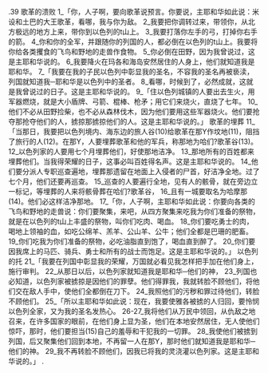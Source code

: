 .39 
歌革的溃败 
1_「你，人子啊，要向歌革说预言。你要说，主耶和华如此说：米设和土巴的大王歌革，看哪，我与你为敌。 2_我要把你调转过来，带领你，从北方极远的地方上来，带你到以色列的t山上。 3_我要打落你左手的弓，打掉你右手的箭。 4_你和你的全军，并跟随你的列国的人，都必倒在以色列的t山上。我要将你给各类攫食的飞鸟和野地的走兽作食物。 5_你必倒在田野，因为我曾说过，这是主耶和华说的。 6_我要降火在玛各和海岛安然居住的人身上，他们就知道我是耶和华。 
7_「我要在我的子民以色列中彰显我的圣名，不容我的圣名再被亵渎，列国就知道我─耶和华是以色列中的圣者。 8_看哪，时候到了，必然成就，这就是我曾说过的日子。这是主耶和华说的。 
9_「住以色列城镇的人要出去生火，用军器燃烧，就是大小盾牌、弓箭、棍棒、枪矛；用它们来烧火，直烧了七年。 10_他们不必从田野捡柴，也不必从森林伐木，因为他们要用这些军器烧火。他们要抢夺那抢夺他们的人，掳掠那掳掠他们的人。这是主耶和华说的。」 
歌革的埋葬 
11_「当那日，我要把以色列境内、海东边的旅人谷(10)给歌革在那Y作坟地(11)，阻挡了旅行的人(12)。在那Y，人要埋葬歌革和他的军兵，称那地为哈们?歌革谷(13)。 12_以色列家的人要用七个月埋葬他们，好使那地洁净。 13_那地所有的百姓都来埋葬他们。当我得荣耀的日子，这事必叫百姓得名声。这是主耶和华说的。 14_他们要分派人专职巡查遍地，埋葬那遗留在地面上入侵者的尸首，好洁净全地。过了七个月，他们还要再巡查。 15_巡查的人要遍行全地，见有人的骸骨，就在旁边立一标记，等埋葬的人来将骸骨葬在哈们?歌革谷， 16_且有一城要取名为哈摩那(14)。他们必这样洁净那地。 
17_「你，人子啊，主耶和华如此说：你要向各类的飞鸟和野地的走兽说：你们要聚集，来吧，从四方聚集来吃我为你们准备的祭物，就是在以色列的t山上丰盛的祭物，叫你们吃肉、喝血。 18_你们要吃勇士的肉，喝地上领袖的血，如吃公绵羊、羔羊、公山羊、公牛；他们全都是巴珊的肥畜。 19_你们吃我为你们准备的祭物，必吃油脂直到饱了，喝血直到醉了。 20_你们要因我席上的马匹、骑兵、勇士和所有的战士而饱足。这是主耶和华说的。」 
以色列的托 
21_「我要在列国中彰显我的荣耀，万国就必看见我怎样把手加在他们身上，施行审判。 22_从那日以后，以色列家就知道我是耶和华─他们的神， 23_列国也必知道，以色列家被掳掠是因他们的罪孽。他们得罪我，我就转脸不顾他们，将他们交在敌人手中，使他们全都倒在刀下。 24_我照他们的污秽和罪过待他们，转脸不顾他们。 
25_「所以主耶和华如此说：现在，我要使雅各被掳的人归回，要怜悯以色列全家，又为我的圣名发热心。 26-27_我将他们从万民中领回，从仇敌之地召来，在许多国家的眼前，在他们身上显为圣，他们在本地安然居住，无人使他们惊吓，那时，他们要担当(15)自己的羞辱和干犯我的一切罪。 28_我使他们被掳到列国，后又聚集他们回到本地，不再留一人在那Y，那时他们就知道我是耶和华─他们的神。 29_我不再转脸不顾他们，因我已将我的灵浇灌以色列家。这是主耶和华说的。」 
.